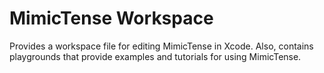 #  MimicTense Workspace

Provides a workspace file for editing MimicTense in Xcode. Also, contains playgrounds that provide examples and tutorials for using MimicTense.

